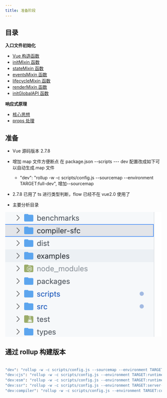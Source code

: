 ```yaml
---
title: 准备阶段
---
```


## 目录

**入口文件初始化**

- [Vue 构造函数](/vue2/构造函数.md)
- [initMixin 函数](/vue2/initMixin.md)
- [stateMixin 函数](/vue2/stateMixin.md)
- [eventsMixin 函数](/vue2/eventsMixin.md)
- [lifecycleMixin 函数](/vue2/lifecycleMixin.md)
- [renderMixin 函数](/vue2/renderMixin.md)
- [initGlobalAPI 函数](/vue2/initGlobalAPI.md)

**响应式原理**

- [核心思想](/vue2/介绍.md)
- [props 处理](/vue2/props处理.md)

## 准备

- Vue 源码版本 2.7.8
- 增加 map 文件方便断点 在 package.json --scripts --- dev 配置改成如下可以自动生成.map 文件

  - "dev": "rollup -w -c scripts/config.js --sourcemap --environment TARGET:full-dev", 增加--sourcemap

- 2.7.8 已用了 ts 进行类型判断，flow 已经不在 vue2.0 使用了
- 主要分析目录

![image-20220827102128861](https://raw.githubusercontent.com/aymfx/pic/mian/img/image-20220827102128861.png)

## 通过 rollup 构建版本

```sh

"dev": "rollup -w -c scripts/config.js --sourcemap --environment TARGET:full-dev",
"dev:cjs": "rollup -w -c scripts/config.js --environment TARGET:runtime-cjs-dev",
"dev:esm": "rollup -w -c scripts/config.js --environment TARGET:runtime-esm",
"dev:ssr": "rollup -w -c scripts/config.js --environment TARGET:server-renderer",
"dev:compiler": "rollup -w -c scripts/config.js --environment TARGET:compiler ",

```
